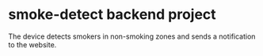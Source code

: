# smoke-detect backend project
The device detects smokers in non-smoking zones and sends a notification to the website.
